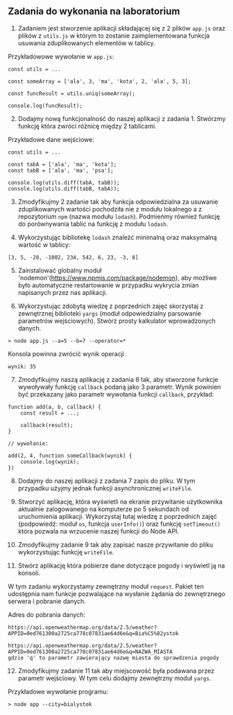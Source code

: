 ## Zadania do wykonania na laboratorium

1. Zadaniem jest stworzenie aplikacji składającej się z 2 plików `app.js` oraz plików z `utils.js` w którym to zostanie zaimplementowana funkcja usuwania zduplikowanych elementów w tablicy.

Przykładowowe wywołanie w `app.js`:

```
const utils = ...

const someArray = ['ala', 3, 'ma', 'kota', 2, 'ala', 5, 3];

const funcResult = utils.uniq(someArray);

console.log(funcResult);

```

2. Dodajmy nową funkcjonalność do naszej aplikacji z zadania 1. Stwórzmy funkcję która zwróci różnicę między 2 tablicami.

Przykładowe dane wejściowe:

```
const utils = ...

const tabA = ['ala', 'ma', 'kota'];
const tabB = ['ala', 'ma', 'psa'];

console.log(utils.diff(tabA, tabB));
console.log(utils.diff(tabB, tabA));

```

3. Zmodyfikujmy 2 zadanie tak aby funkcja odpowiedzialna za usuwanie zduplikowanych wartości pochodziła nie z modułu lokalnego a z repozytorium `npm` (nazwa modułu `lodash`). Podmieńmy również funkcję do porównywania tablic na funkcję z modułu `lodash`.

4. Wykorzystując bibliotekę `lodash` znaleźć minimalną oraz maksymalną wartość w tablicy:

```
[3, 5, -20, -1002, 234, 542, 6, 23, -3, 8]
```

5. Zainstalować globalny moduł 'nodemon'(https://www.npmjs.com/package/nodemon), aby możliwe było automatyczne restartowanie w przypadku wykrycia zmian napisanych przez nas aplikacji.

6. Wykorzystując zdobytą wiedzę z poprzednich zajęć skorzystaj z zewnętrznej biblioteki `yargs` (moduł odpowiedzialny parsowanie parametrów wejściowych). Stwórz prosty kalkulator wprowadzonych danych.

```
> node app.js --a=5 --b=7 --operator=*
```

Konsola powinna zwrócić wynik operacji

```
wynik: 35
```

7. Zmodyfikujmy naszą aplikację z zadania 6 tak, aby stworzone funkcje wywoływały funkcję `callback` podaną jako 3 parametr. Wynik powinien być przekazany jako parametr wywołania funkcji `callback`, przykład:

```
function add(a, b, callback) {
    const result = ...;

    callback(result);
}

// wywołanie:

add(2, 4, function someCallback(wynik) {
    console.log(wynik);
})

```

8. Dodajmy do naszej aplikacji z zadania 7 zapis do pliku. W tym przypadku użyjmy jednak funkcji asynchronicznej `writeFile`.

9. Stworzyć aplikację, która wyświetli na ekranie przywitanie użytkownika aktualnie zalogowanego na komputerze po 5 sekundach od uruchomienia aplikacji.
   Wykorzystaj tutaj wiedzę z poprzednich zajęć (podpowiedź: moduł `os`, funkcja `userInfo()`) oraz funkcję `setTimeout()` która pozwala na wrzucenie naszej funkcji do Node API.

10. Zmodyfikujmy zadanie 9 tak aby zapisać nasze przywitanie do pliku wykorzystując funkcję `writeFile`.

11. Stwórz aplikację która pobierze dane dotyczące pogody i wyświetl ją na konsoli.

W tym zadaniu wykorzystamy zewnętrzny moduł `request`. Pakiet ten udostępnia nam funkcje pozwalające na wysłanie żądania do zewnętrznego serwera i pobranie danych.

Adres do pobrania danych:

```
https://api.openweathermap.org/data/2.5/weather?APPID=0ed761300a2725ca778c07831ae64d6e&q=Bia%C5%82ystok

https://api.openweathermap.org/data/2.5/weather?APPID=0ed761300a2725ca778c07831ae64d6e&q=NAZWA_MIASTA
gdzie 'q' to parametr zawierający nazwę miasta do sprawdzenia pogody
```

12. Zmodyfikujmy zadanie 11 tak aby miejscowość była podawana przez parametr wejściowy. W tym celu dodajmy zewnętrzny moduł `yargs`.

Przykładowe wywołanie programu:

```
> node app --city=bialystok
```

